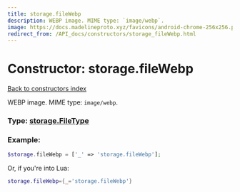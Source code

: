 ```yaml
---
title: storage.fileWebp
description: WEBP image. MIME type: `image/webp`.
image: https://docs.madelineproto.xyz/favicons/android-chrome-256x256.png
redirect_from: /API_docs/constructors/storage_fileWebp.html
---
```

# Constructor: storage.fileWebp  
[Back to constructors index](index.md)



WEBP image. MIME type: `image/webp`.




### Type: [storage.FileType](../types/storage.FileType.md)


### Example:

```php
$storage.fileWebp = ['_' => 'storage.fileWebp'];
```  


Or, if you're into Lua:

```lua
storage.fileWebp={_='storage.fileWebp'}

```


